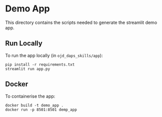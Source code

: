 # Demo App

This directory contains the scripts needed to generate the streamlit demo app.

## Run Locally

To run the app locally (in `ojd_daps_skills/app`):

```
pip install -r requirements.txt
streamlit run app.py
```

## Docker

To containerise the app:

```
docker build -t demo_app .
docker run -p 8501:8501 demp_app
```
